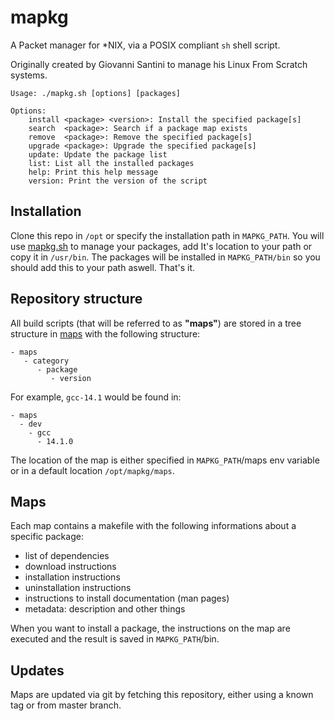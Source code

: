 # mapkg

A Packet manager for *NIX, via a POSIX compliant `sh` shell script.

Originally created by Giovanni Santini to manage his Linux From Scratch
systems.

```
Usage: ./mapkg.sh [options] [packages]

Options:
    install <package> <version>: Install the specified package[s]
    search  <package>: Search if a package map exists
    remove  <package>: Remove the specified package[s]
    upgrade <package>: Upgrade the specified package[s]
    update: Update the package list
    list: List all the installed packages
    help: Print this help message
    version: Print the version of the script
```

## Installation

Clone this repo in `/opt` or specify the installation path in `MAPKG_PATH`.
You will use [mapkg.sh](./mapkg.sh) to manage your packages, 
add It's location to your path or copy it in `/usr/bin`. 
The packages will be installed in `MAPKG_PATH/bin` so you should add this
to your path aswell. That's it.

## Repository structure

All build scripts (that will be referred to as **"maps"**) are stored in a
tree structure in [maps](./maps)
with the following structure:

```
- maps
   - category
      - package
         - version
```

For example, `gcc-14.1` would be found in:
```
- maps
  - dev
    - gcc
      - 14.1.0
```

The location of the map is either specified in `MAPKG_PATH`/maps env
variable or in a default location `/opt/mapkg/maps`.

## Maps

Each map contains a makefile with the following informations 
about a specific package:

- list of dependencies
- download instructions
- installation instructions
- uninstallation instructions
- instructions to install documentation (man pages)
- metadata: description and other things

When you want to install a package, the instructions on the
map are executed and the result is saved in `MAPKG_PATH`/bin.

## Updates

Maps are updated via git by fetching this repository, either
using a known tag or from master branch.
